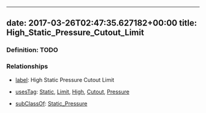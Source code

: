 
---
date: 2017-03-26T02:47:35.627182+00:00
title: High_Static_Pressure_Cutout_Limit
---
### Definition: TODO

### Relationships

* [label](http://www.w3.org/2000/01/rdf-schema#label): High Static Pressure Cutout Limit

* [usesTag](https://brickschema.org/schema/1.0/BrickFrame#usesTag): [Static](https://brickschema.org/schema/1.0/BrickTag#Static), [Limit](https://brickschema.org/schema/1.0/BrickTag#Limit), [High](https://brickschema.org/schema/1.0/BrickTag#High), [Cutout](https://brickschema.org/schema/1.0/BrickTag#Cutout), [Pressure](https://brickschema.org/schema/1.0/BrickTag#Pressure)

* [subClassOf](http://www.w3.org/2000/01/rdf-schema#subClassOf): [Static_Pressure](https://brickschema.org/schema/1.0/Brick#Static_Pressure)
